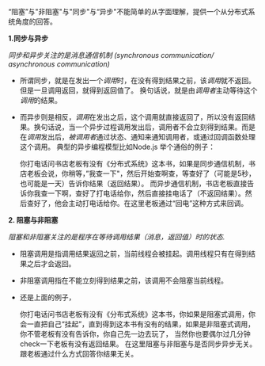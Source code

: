 “阻塞”与"非阻塞"与"同步"与“异步"不能简单的从字面理解，提供一个从分布式系统角度的回答。

**1.同步与异步**

   *同步和异步关注的是消息通信机制 (synchronous communication/ asynchronous communication)*
 *  所谓同步，就是在发出一个*调用*时，在没有得到结果之前，该*调用*就不返回。但是一旦调用返回，就得到返回值了。
    换句话说，就是由*调用者*主动等待这个*调用*的结果。
 
 *  而异步则是相反，*调用*在发出之后，这个调用就直接返回了，所以没有返回结果。换句话说，当一个异步过程调用发出后，调用者不会立刻得到结果。而是在*调用*发出后，*被调用者*通过状态、通知来通知调用者，或通过回调函数处理这个调用。
    典型的异步编程模型比如Node.js
    举个通俗的例子：
    
    你打电话问书店老板有没有《分布式系统》这本书，如果是同步通信机制，书店老板会说，你稍等，”我查一下"，然后开始查啊查，等查好了（可能是5秒，也可能是一天）告诉你结果（返回结果）。
    而异步通信机制，书店老板直接告诉你我查一下啊，查好了打电话给你，然后直接挂电话了（不返回结果）。然后查好了，他会主动打电话给你。在这里老板通过“回电”这种方式来回调。

**2. 阻塞与非阻塞**

   *阻塞和非阻塞关注的是程序在等待调用结果（消息，返回值）时的状态.*

 *  阻塞调用是指调用结果返回之前，当前线程会被挂起。调用线程只有在得到结果之后才会返回。
 *  非阻塞调用指在不能立刻得到结果之前，该调用不会阻塞当前线程。
 *  还是上面的例子，
    
    你打电话问书店老板有没有《分布式系统》这本书，你如果是阻塞式调用，你会一直把自己“挂起”，直到得到这本书有没有的结果，如果是非阻塞式调用，你不管老板有没有告诉你，你自己先一边去玩了， 当然你也要偶尔过几分钟check一下老板有没有返回结果。
    在这里阻塞与非阻塞与是否同步异步无关。跟老板通过什么方式回答你结果无关。

